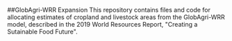 ##GlobAgri-WRR Expansion
This repository contains files and code for allocating estimates of cropland and livestock areas from the GlobAgri-WRR model, described in the 2019 World Resources Report, "Creating a Sutainable Food Future".
